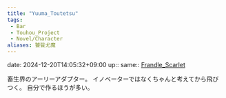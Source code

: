 ```yaml
---
title: "Yuuma_Toutetsu"
tags:
 - Bar
 - Touhou_Project
 - Novel/Character
aliases: 饕餮尤魔
---
```


date: 2024-12-20T14:05:32+09:00
up::
same:: [Frandle_Scarlet](Frandle_Scarlet.md)

畜生界のアーリーアダプター。
イノベーターではなくちゃんと考えてから飛びつく。
自分で作るほうが多い。
